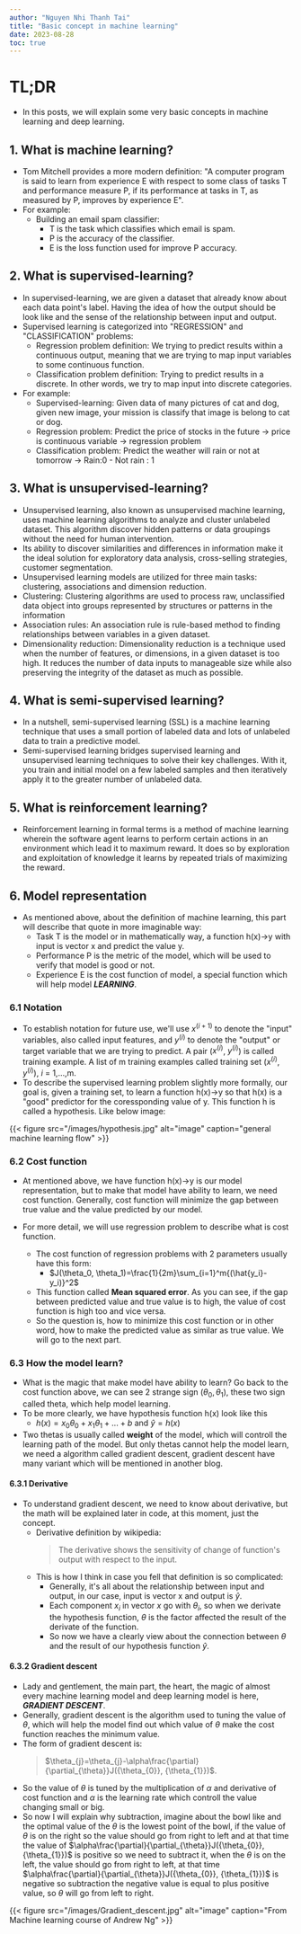 ```yaml
---
author: "Nguyen Nhi Thanh Tai"
title: "Basic concept in machine learning"
date: 2023-08-28
toc: true
---
```


# TL;DR

- In this posts, we will explain some very basic concepts in machine learning and deep learning.

## 1. What is machine learning?

- Tom Mitchell provides a more modern definition: "A computer program is said to learn from experience E with respect to some class of tasks T and performance measure P, if its performance at tasks in T, as measured by P, improves by experience E".
- For example:
  - Building an email spam classifier:
    - T is the task which classifies which email is spam.
    - P is the accuracy of the classifier.
    - E is the loss function used for improve P accuracy.

## 2. What is supervised-learning?

- In supervised-learning, we are given a dataset that already know about each data point's label. Having the idea of how the output should be look like and the sense of the relationship between input and output.
- Supervised learning is categorized into "REGRESSION" and "CLASSIFICATION" problems:
  - Regression problem definition: We trying to predict results within a continuous output, meaning that we are trying to map input variables to some continuous function.
  - Classification problem definition: Trying to predict results in a discrete. In other words, we try to map input into discrete categories.
- For example:
  - Supervised-learning: Given data of many pictures of cat and dog, given new image, your mission is classify that image is belong to cat or dog.
  - Regression problem: Predict the price of stocks in the future -> price is continuous variable -> regression problem
  - Classification problem: Predict the weather will rain or not at tomorrow -> Rain:0 - Not rain : 1

## 3. What is unsupervised-learning?

- Unsupervised learning, also known as unsupervised machine learning, uses machine learning algorithms to analyze and cluster unlabeled dataset. This algorithm discover hidden patterns or data groupings without the need for human intervention.
- Its ability to discover similarities and differences in information make it the ideal solution for exploratory data analysis, cross-selling strategies, customer segmentation.
- Unsupervised learning models are utilized for three main tasks: clustering, associations and dimension reduction.
- Clustering: Clustering algorithms are used to process raw, unclassified data object into groups represented by structures or patterns in the information
- Association rules: An association rule is rule-based method to finding relationships between variables in a given dataset.
- Dimensionality reduction: Dimensionality reduction is a technique used when the number of features, or dimensions, in a given dataset is too high. It reduces the number of data inputs to manageable size while also preserving the integrity of the dataset as much as possible.

## 4. What is semi-supervised learning?

- In a nutshell, semi-supervised learning (SSL) is a machine learning technique that uses a small portion of labeled data and lots of unlabeled data to train a predictive model.
- Semi-supervised learning bridges supervised learning and unsupervised learning techniques to solve their key challenges. With it, you train and initial model on a few labeled samples and then iteratively apply it to the greater number of unlabeled data.

## 5. What is reinforcement learning?

- Reinforcement learning in formal terms is a method of machine learning wherein the software agent learns to perform certain actions in an environment which lead it to maximum reward. It does so by exploration and exploitation of knowledge it learns by repeated trials of maximizing the reward.

## 6. Model representation

- As mentioned above, about the definition of machine learning, this part will describe that quote in more imaginable way:
  - Task T is the model or in mathematically way, a function h(x)->y with input is vector x and predict the value y.
  - Performance P is the metric of the model, which will be used to verify that model is good or not.
  - Experience E is the cost function of model, a special function which will help model ***LEARNING***.

### 6.1 Notation

- To establish notation for future use, we'll use $x^{(i+1)}$ to denote the "input" variables, also called input features, and $y^{(i)}$ to denote the "output" or target variable that we are trying to predict. A pair ($x^{(i)}$, $y^{(i)}$) is called training example. A list of m training examples called training set ($x^{(i)}$, $y^{(i)}$), *i* = 1,...,m.
- To describe the supervised learning problem slightly more formally, our goal is, given a training set, to learn a function h(x)->y so that h(x) is a "good" predictor for the coressponding value of y. This function h is called a hypothesis. Like below image:

{{< figure src="/images/hypothesis.jpg" alt="image" caption="general machine learning flow" >}}

### 6.2 Cost function

- At mentioned above, we have function h(x)->y is our model representation, but to make that model have ability to learn, we need cost function. Generally, cost function will minimize the gap between true value and the value predicted by our model.
- For more detail, we will use regression problem to describe what is cost function.

  - The cost function of regression problems with 2 parameters usually have this form:
    - $J(\theta_0, \theta_1)=\frac{1}{2m}\sum_{i=1}^m{(\hat{y_i}-y_i)}^2$
  - This function called **Mean squared error**. As you can see, if the gap between predicted value and true value is to high, the value of cost function is high too and vice versa.
  - So the question is, how to minimize this cost function or in other word, how to make the predicted value as similar as true value. We will go to the next part.

### 6.3 How the model learn?

- What is the magic that make model have ability to learn? Go back to the cost function above, we can see 2 strange sign $({\theta_0},{\theta_1})$, these two sign called theta, which help model learning.
- To be more clearly, we have hypothesis function h(x) look like this
  - $h(x)={x_0}{\theta_{0}}+{x_1}{\theta_{1}}+...+b$ and $\hat{y}=h(x)$
- Two thetas is usually called **weight** of the model, which will controll the learning path of the model. But only thetas cannot help the model learn, we need a algorithm called gradient descent, gradient descent have many variant which will be mentioned in another blog.

#### 6.3.1 Derivative

- To understand gradient descent, we need to know about derivative, but the math will be explained later in code, at this moment, just the concept.
  - Derivative definition by wikipedia:
    > The derivative shows the sensitivity of change of function's output with respect to the input.
  - This is how I think in case you fell that definition is so complicated:
    - Generally, it's all about the relationship between input and output, in our case, input is vector x and output is $\hat{y}$.
    - Each component $x_i$ in vector $x$ go with $\theta_{i}$, so when we derivate the hypothesis function, $\theta$ is the factor affected the result of the derivate of the function.
    - So now we have a clearly view about the connection between $\theta$ and the result of our hypothesis function $\hat{y}$.

#### 6.3.2 Gradient descent

- Lady and gentlement, the main part, the heart, the magic of almost every machine learning model and deep learning model is here, ***GRADIENT DESCENT***.
- Generally, gradient descent is the algorithm used to tuning the value of $\theta$, which will help the model find out which value of $\theta$ make the cost function reaches the minimum value.
- The form of gradient descent is:
  > $\theta_{j}=\theta_{j}-\alpha\frac{\partial}{\partial_{\theta}}J({\theta_{0}}, {\theta_{1}})$.
- So the value of $\theta$ is tuned by the multiplication of $\alpha$ and derivative of cost function and $\alpha$ is the learning rate which controll the value changing small or big.
- So now I will explain why subtraction, imagine about the bowl like and the optimal value of the $\theta$ is the lowest point of the bowl, if the value of $\theta$ is on the right so the value should go from right to left and at that time the value of $\alpha\frac{\partial}{\partial_{\theta}}J({\theta_{0}}, {\theta_{1}})$ is positive so we need to subtract it, when the $\theta$ is on the left, the value should go from right to left, at that time $\alpha\frac{\partial}{\partial_{\theta}}J({\theta_{0}}, {\theta_{1}})$ is negative so subtraction the negative value is equal to plus positive value, so $\theta$ will go from left to right.

{{< figure src="/images/Gradient_descent.jpg" alt="image" caption="From Machine learning course of Andrew Ng" >}}
